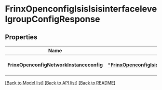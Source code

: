 # FrinxOpenconfigIsisIsisinterfacelevelgroupConfigResponse

## Properties
Name | Type | Description | Notes
------------ | ------------- | ------------- | -------------
**FrinxOpenconfigNetworkInstanceconfig** | [***FrinxOpenconfigIsisIsisinterfacelevelgroupConfig**](frinx.openconfig.isis.isisinterfacelevelgroup.Config.md) |  | [optional] [default to null]

[[Back to Model list]](../README.md#documentation-for-models) [[Back to API list]](../README.md#documentation-for-api-endpoints) [[Back to README]](../README.md)


